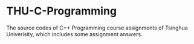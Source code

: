 # THU-C-Programming
The source codes of C++ Programming course assignments of Tsinghua Univerisity, which includes some assignment answers.
